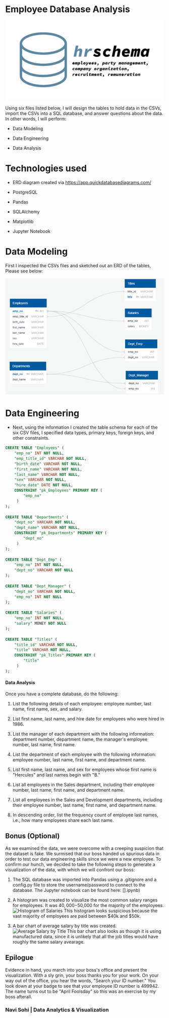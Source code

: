 # Employee Database Analysis

![HRSchema.png](Images/HRSchema.png)

Using six files listed below, I will design the tables to hold data in the CSVs, import the CSVs into a SQL database, and answer questions about the data. In other words, I will perform:

* Data Modeling

* Data Engineering

* Data Analysis

# Technologies used
* ERD diagram created via https://app.quickdatabasediagrams.com/

* PostgreSQL

* Pandas

* SQLAlchemy

* Matplotlib

* Jupyter Notebook

# Data Modeling

First I inspected the CSVs files and sketched out an ERD of the tables, Please see below: 

![Schemas01.png](https://github.com/PlainJane20/Employee-Database-Analysis/blob/master/Employee%20Database/ERD%20Data/Images/Schemas01.png)

# Data Engineering

* Next, using the information I created the table schema for each of the six CSV files, I specified data types, primary keys, foreign keys, and other constraints.
```sql
CREATE TABLE "Employees" (
    "emp_no" INT NOT NULL,
    "emp_title_id" VARCHAR NOT NULL,
    "birth_date" VARCHAR NOT NULL,
    "first_name" VARCHAR NOT NULL,
    "last_name" VARCHAR NOT NULL,
    "sex" VARCHAR NOT NULL,
    "hire_date" DATE NOT NULL,
    CONSTRAINT "pk_Employees" PRIMARY KEY (
        "emp_no"
     )
);

CREATE TABLE "Departments" (
    "dept_no" VARCHAR NOT NULL,
    "dept_name" VARCHAR NOT NULL,
    CONSTRAINT "pk_Departments" PRIMARY KEY (
        "dept_no"
     )
);

CREATE TABLE "Dept_Emp" (
    "emp_no" INT NOT NULL,
    "dept_no" VARCHAR NOT NULL
);

CREATE TABLE "Dept_Manager" (
    "dept_no" VARCHAR NOT NULL,
    "emp_no" INT NOT NULL
);

CREATE TABLE "Salaries" (
    "emp_no" INT NOT NULL,
    "salary" MONEY NOT NULL
);

CREATE TABLE "Titles" (
    "title_id" VARCHAR NOT NULL,
    "title" VARCHAR NOT NULL,
    CONSTRAINT "pk_Titles" PRIMARY KEY (
        "title"
     )
);
```
#### Data Analysis

Once you have a complete database, do the following:

1. List the following details of each employee: employee number, last name, first name, sex, and salary.

2. List first name, last name, and hire date for employees who were hired in 1986.

3. List the manager of each department with the following information: department number, department name, the manager's employee number, last name, first name.

4. List the department of each employee with the following information: employee number, last name, first name, and department name.

5. List first name, last name, and sex for employees whose first name is "Hercules" and last names begin with "B."

6. List all employees in the Sales department, including their employee number, last name, first name, and department name.

7. List all employees in the Sales and Development departments, including their employee number, last name, first name, and department name.

8. In descending order, list the frequency count of employee last names, i.e., how many employees share each last name.

## Bonus (Optional)

As we examined the data, we were overcome with a creeping suspicion that the dataset is fake. We surmised that our boss handed us spurious data in order to test our data engineering skills since we were a new employee. To confirm our hunch, we decided to take the following steps to generate a visualization of the data, with which we will confront our boss:

1. The SQL database was imported into Pandas using a .gitignore and a config.py file to store the username/password to connect to the database. The Jupyter notebook can be found here: [].ipynb)

2. A histogram was created to visualize the most common salary ranges for employees. It was $40,000-$50,000 for the majority of the employees.
![Histogram of Salaries](/EmployeeSQL/Salary_Histogram.jpg)
This histogram looks suspicious because the vast majority of employees are paid between $40k and $50k.

3. A bar chart of average salary by title was created. ![Average Salary by Title](/EmployeeSQL/Average_Salary_Title.jpg)
This bar chart also looks as though it is using manufactured data, since it is unlikely that all the job titles would have roughly the same salary avearage.

## Epilogue

Evidence in hand, you march into your boss's office and present the visualization. With a sly grin, your boss thanks you for your work. On your way out of the office, you hear the words, "Search your ID number." You look down at your badge to see that your employee ID number is 499942.
The name turns out to be "April Foolsday" so this was an exercise by my boss afterall.



### Navi Sohi | Data Analytics & Visualization

